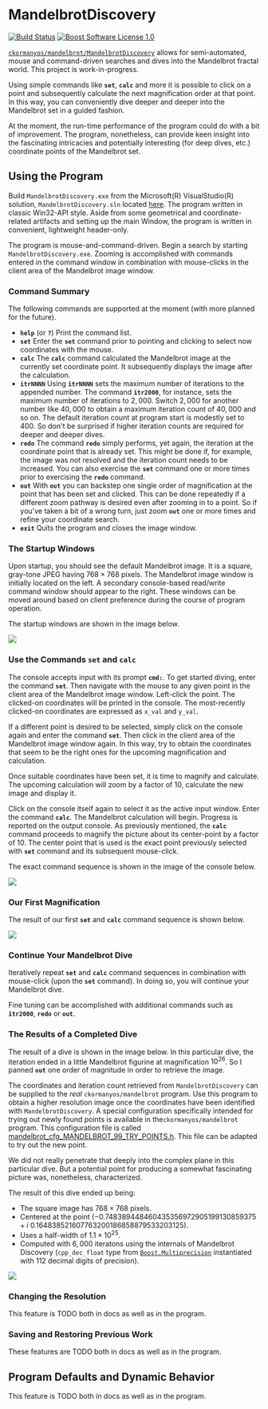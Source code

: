 MandelbrotDiscovery
==================

<p align="left">
    <a href="https://github.com/ckormanyos/mandelbrot/actions">
        <img src="https://github.com/ckormanyos/mandelbrot/actions/workflows/mandelbrot_discovery.yml/badge.svg" alt="Build Status"></a>
    <a href="https://github.com/ckormanyos/mandelbrot/blob/master/LICENSE_1_0.txt">
        <img src="https://img.shields.io/badge/license-BSL%201.0-blue.svg" alt="Boost Software License 1.0"></a>
</p>

[`ckormanyos/mandelbrot/MandelbrotDiscovery`](https://github.com/ckormanyos/mandelbrot/tree/main/MandelbrotDiscovery)
allows for semi-automated, mouse and command-driven
searches and dives into the Mandelbrot fractal world.
This project is work-in-progress.

Using simple commands like <strong><code>set</code></strong>, <strong><code>calc</code></strong>
and more it is possible to click on a point and subsequently
calculate the next magnification order at that point.
In this way, you can conveniently dive deeper and deeper
into the Mandelbrot set in a guided fashion.

At the moment, the run-time performance of the program could do with
a bit of improvement. The program, nonetheless, can provide keen insight
into the fascinating intricacies and potentially interesting (for deep dives, etc.)
coordinate points of the Mandelbrot set.

## Using the Program

Build `MandelbrotDiscovery.exe` from the Microsoft(R) VisualStudio(R)
solution, `MandelbrotDiscovery.sln` located
[here](https://github.com/ckormanyos/mandelbrot/tree/main/MandelbrotDiscovery).
The program written in classic Win32-API style. Aside from some
geometrical and coordinate-related artifacts and setting up the
main Window, the program is written in convenient, lightweight header-only.

The program is mouse-and-command-driven.
Begin a search by starting `MandelbrotDiscovery.exe`.
Zooming is accomplished with commands entered in the command window
in combination with mouse-clicks in the client area of the Mandelbrot image window.

### Command Summary

The following commands are supported at the moment (with more planned for the future).

  - <strong><code>help</code></strong> (or <strong><code>?</code></strong>) Print the command list.
  - <strong><code>set</code></strong> Enter the <strong><code>set</code></strong> command prior to pointing and clicking to select now coordinates with the mouse.
  - <strong><code>calc</code></strong> The <strong><code>calc</code></strong> command calculated the Mandelbrot image at the currently set coordinate point. It subsequently displays the image after the calculation.</code>
  - <strong><code>itrNNNN</code></strong> Using <strong><code>itrNNNN</code></strong> sets the maximum number of iterations to the appended number. The command <strong><code>itr2000</code></strong>, for instance, sets the maximum number of iterations to $2,000$. Switch $2,000$ for another number like $40,000$ to obtain a maximum iteration count of $40,000$ and so on. The default iteration count at program start is modestly set to $400$. So don't be surprised if higher iteration counts are required for deeper and deeper dives.
  - <strong><code>redo</code></strong> The command <strong><code>redo</code></strong> simply performs, yet again, the iteration at the coordinate point that is already set. This might be done if, for example, the image was not resolved and the iteration count needs to be increased. You can also exercise the <strong><code>set</code></strong> command one or more times prior to exercising the <strong><code>redo</code></strong> command.
  - <strong><code>out</code></strong> With <strong><code>out</code></strong> you can backstep one single order of magnification at the point that has been set and clicked. This can be done repeatedly if a different zoom pathway is desired even after zooming in to a point. So if you've taken a bit of a wrong turn, just zoom <strong><code>out</code></strong> one or more times and refine your coordinate search.
  - <strong><code>exit</code></strong> Quits the program and closes the image window.


### The Startup Windows

Upon startup, you should see the default Mandelbrot image. It is a square, gray-tone JPEG
having $768{\times}768$ pixels. The Mandelbrot image window is
initially located on the left. A secondary console-based read/write command
window should appear to the right. These windows can be moved around based
on client preference during the course of program operation.

The startup windows are shown in the image below.

![](https://github.com/ckormanyos/mandelbrot/blob/main/images/discovery/mandelbrot_discovery_startup.jpg)

### Use the Commands <strong><code>set</code></strong> and <strong><code>calc</code></strong>

The console accepts input with its prompt <strong><code>cmd:</code></strong>. To get started diving,
enter the command <strong><code>set</code></strong>. Then navigate with the mouse to any given point
in the client area of the Mandelbrot image window. Left-click the point.
The clicked-on coordinates will be printed in the console.
The most-recently clicked-on coordinates are expressed as `x_val` and `y_val`.

If a different point is desired to be selected,
simply click on the console again and enter the command <strong><code>set</code></strong>.
Then click in the client area of the Mandelbrot image window again.
In this way, try to obtain the coordinates that seem to be the right ones
for the upcoming magnification and calculation.

Once suitable coordinates have been set, it is time to magnify and calculate.
The upcoming calculation will zoom by a factor of $10$, calculate the new image
and display it.

Click on the console itself again to select it as the active input window.
Enter the command <strong><code>calc</code></strong>. The Mandelbrot calculation will begin.
Progress is reported on the output console. As previously mentioned,
the <strong><code>calc</code></strong> command proceeds to magnify the picture about its center-point
by a factor of $10$. The center point that is used is the exact point
previously selected with <strong><code>set</code></strong> command and its subsequent mouse-click.

The exact command sequence is shown in the image of the console below.

![](https://github.com/ckormanyos/mandelbrot/blob/main/images/discovery/mandelbrot_discovery_set_calc_commands.jpg)

### Our First Magnification

The result of our first <strong><code>set</code></strong> and <strong><code>calc</code></strong> command sequence is shown below.

![](https://github.com/ckormanyos/mandelbrot/blob/main/images/discovery/mandelbrot_discovery_calc_result.jpg)

### Continue Your Mandelbrot Dive

Iteratively repeat <strong><code>set</code></strong> and <strong><code>calc</code></strong> command sequences
in combination with mouse-click (upon the <strong><code>set</code></strong> command).
In doing so, you will continue your Mandelbrot dive.

Fine tuning can be accomplished with additional commands such as
<strong><code>itr2000</code></strong>,
<strong><code>redo</code></strong>
or <strong><code>out</code></strong>.

### The Results of a Completed Dive

The result of a dive is shown in the image below. In this particular dive,
the iteration ended in a little Mandelbrot figurine at magnification $10^{26}$.
So I panned <strong><code>out</code></strong> one order of magnitude in order to retrieve the image.

The coordinates and iteration count retrieved from `MandelbrotDiscovery`
can be supplied to the _real_ `ckormanyos/mandelbrot` program.
Use this program to obtain a higher resolution image once the coordinates
have been identified with `MandelbrotDiscovery`. A special configuration
specifically intended for trying out newly found points is available
in the`ckormanyos/mandelbrot` program. This configuration file is called
[mandelbrot_cfg_MANDELBROT_99_TRY_POINTS.h](https://github.com/ckormanyos/mandelbrot/blob/main/mandelbrot/cfg/mandelbrot_cfg_MANDELBROT_99_TRY_POINTS.h).
This file can be adapted to try out the new point.

We did not really penetrate that deeply into the complex plane
in this particular dive. But a potential point for producing a somewhat fascinating
picture was, nonetheless, characterized.

The result of this dive ended up being:

  - The square image has $768 {\times} 768$ pixels.
  - Centered at the point $(-0.748389448460435356972905199130859375+i~0.164838521607763200186858879533203125)$.
  - Uses a half-width of $1.1{\times}10^{25}$.
  - Computed with $6,000$ iteratons using the internals of Mandelbrot Discovery (`cpp_dec_float` type from [`Boost.Multiprecision`](https://www.boost.org/doc/libs/1_84_0/libs/multiprecision/doc/html/index.html) instantiated with $112$ decimal digits of precision).

![](https://github.com/ckormanyos/mandelbrot/blob/main/images/discovery/mandelbrot_discovery_dive_example.jpg)

### Changing the Resolution

This feature is TODO both in docs as well as in the program.

### Saving and Restoring Previous Work

These features are TODO both in docs as well as in the program.

## Program Defaults and Dynamic Behavior

This feature is TODO both in docs as well as in the program.
